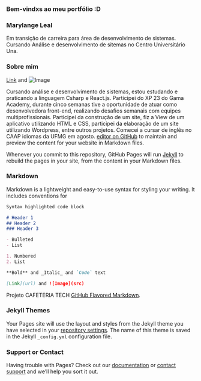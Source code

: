### Bem-vindxs ao meu portfólio :D

### Marylange Leal

Em transição de carreira para área de desenvolvimento de sistemas. Cursando Análise e desenvolvimento de sitemas no Centro Universitário Una.

### Sobre mim

[Link](url) and ![Image](src)

Cursando análise e desenvolvimento de sistemas, estou estudando e praticando a linguagem Csharp e React.js. Participei do XP 23 do Gama Academy, durante cinco semanas tive a oportunidade de atuar como desenvolvedora front-end, realizando desafios semanais com equipes multiprofissionais. Participei da construção de um site, fiz a View de um aplicativo utilizando HTML e CSS, participei da elaboração de um site utilizando Wordpress, entre outros projetos. Comecei a cursar de inglês no CAAP idiomas da UFMG em agosto. [editor on GitHub](https://github.com/marylange/portfolio/edit/master/index.md) to maintain and preview the content for your website in Markdown files.

Whenever you commit to this repository, GitHub Pages will run [Jekyll](https://jekyllrb.com/) to rebuild the pages in your site, from the content in your Markdown files.

### Markdown

Markdown is a lightweight and easy-to-use syntax for styling your writing. It includes conventions for

```markdown
Syntax highlighted code block

# Header 1
## Header 2
### Header 3

- Bulleted
- List

1. Numbered
2. List

**Bold** and _Italic_ and `Code` text

[Link](url) and ![Image](src)
```

Projeto CAFETERIA TECH [GitHub Flavored Markdown](https://guides.github.com/features/mastering-markdown/).

### Jekyll Themes

Your Pages site will use the layout and styles from the Jekyll theme you have selected in your [repository settings](https://github.com/marylange/portfolio/settings). The name of this theme is saved in the Jekyll `_config.yml` configuration file.

### Support or Contact

Having trouble with Pages? Check out our [documentation](https://help.github.com/categories/github-pages-basics/) or [contact support](https://github.com/contact) and we’ll help you sort it out.
